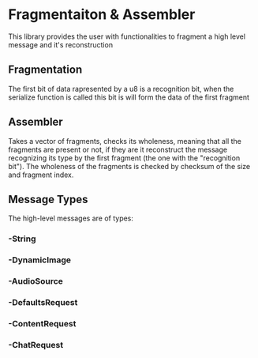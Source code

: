 # Fragmentaiton & Assembler
This library provides the user 
with functionalities to fragment a high
level message and it's reconstruction

## Fragmentation
The first bit of data rapresented by a u8
is a recognition bit, when the serialize 
function is called this bit is will form
the data of the first fragment

## Assembler
Takes a vector of fragments, checks its wholeness,
meaning that all the fragments are present or not,
if they are it reconstruct the message recognizing 
its type by the first fragment (the one with the 
"recognition bit").
The wholeness of the fragments is checked by checksum 
of the size and fragment index.

## Message Types
The high-level messages are of types:
### -String
### -DynamicImage
### -AudioSource
### -DefaultsRequest
### -ContentRequest
### -ChatRequest
